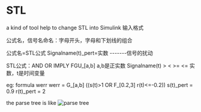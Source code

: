 # STL
a kind of tool help to change STL into Simulink
输入格式

公式名，信号名命名：字母开头，字母和下划线的组合

公式名=STL公式
Signalname(t)_pert=实数    -------信号的扰动

STL公式：AND OR IMPLY FGU_[a,b] a,b是正实数
Signalname(t) > < >= <= 实数，t是时间变量

eg: formula werr
werr = G_[a,b] ((s(t)>1 OR F_[0.2,3] r(t)<=-0.2))
s(t)_pert = 0.9
r(t)_pert = 2

the parse tree is like
![parse tree](https://github.com/Kyrie-GuiStar-Lee/STL/img/tree.jpg)

